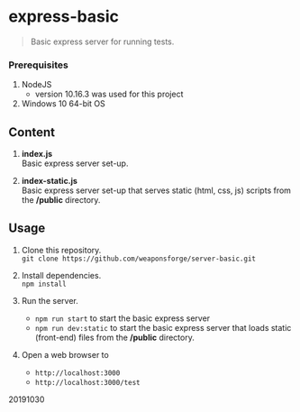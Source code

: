 # express-basic

> Basic express server for running tests.



### Prerequisites

1. NodeJS
	- version 10.16.3 was used for this project
2. Windows 10 64-bit OS



## Content

1. **index.js**  
Basic express server set-up.

2. **index-static.js**  
Basic express server set-up that serves static (html, css, js) scripts from the **/public** directory.



## Usage

1. Clone this repository.  
`git clone https://github.com/weaponsforge/server-basic.git`

2. Install dependencies.  
`npm install`

3. Run the server.  
	- `npm run start` to start the basic express server
	- `npm run dev:static` to start the basic express server that loads static (front-end) files from the **/public** directory.

4. Open a web browser to  
   - `http://localhost:3000`
   - `http://localhost:3000/test`


20191030

